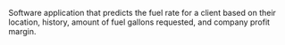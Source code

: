 Software application that predicts the fuel rate for a client based on their location, history, amount of fuel gallons requested, and company profit margin.
